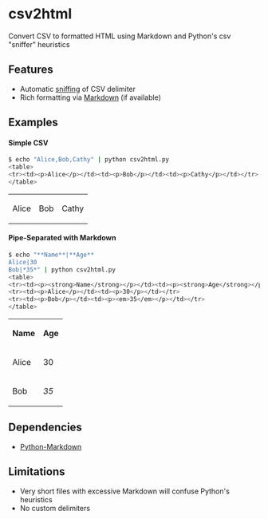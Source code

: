 csv2html
========

Convert CSV to formatted HTML using Markdown and Python's csv "sniffer" heuristics

Features
--------

* Automatic [sniffing](http://docs.python.org/2/library/csv.html#csv.Sniffer) of CSV delimiter
* Rich formatting via [Markdown](http://packages.python.org/Markdown/) (if available)

Examples
-------

#### Simple CSV

````bash
$ echo "Alice,Bob,Cathy" | python csv2html.py 
<table>
<tr><td><p>Alice</p></td><td><p>Bob</p></td><td><p>Cathy</p></td></tr>
</table>
````

<table>
<tr><td><p>Alice</p></td><td><p>Bob</p></td><td><p>Cathy</p></td></tr>
</table>

#### Pipe-Separated with Markdown

````bash
$ echo "**Name**|**Age**
Alice|30
Bob|*35*" | python csv2html.py
<table>
<tr><td><p><strong>Name</strong></p></td><td><p><strong>Age</strong></p></td></tr>
<tr><td><p>Alice</p></td><td><p>30</p></td></tr>
<tr><td><p>Bob</p></td><td><p><em>35</em></p></td></tr>
</table>
````

<table>
<tr><td><p><strong>Name</strong></p></td><td><p><strong>Age</strong></p></td></tr>
<tr><td><p>Alice</p></td><td><p>30</p></td></tr>
<tr><td><p>Bob</p></td><td><p><em>35</em></p></td></tr>
</table>

Dependencies
------------

* [Python-Markdown](http://packages.python.org/Markdown/install.html)

Limitations
-----------

* Very short files with excessive Markdown will confuse Python's heuristics 
* No custom delimiters
